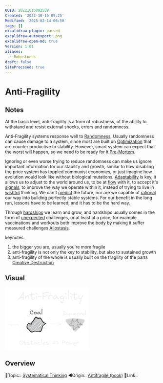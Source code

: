 ```yaml
---
UUID: 20221016092539
Created: '2022-10-16 09:25'
Modified: '2025-02-14 06:50'
tags: []
excalidraw-plugin: parsed
excalidraw-autoexport: png
excalidraw-open-md: true
Version: 1.01
aliases:
  - Robustness
draft: false
SiteProcssed: true
---
```


# Anti-Fragility

## Notes

At the basic level, anti-fragility is a form of robustness, of the ability to withstand and resist external shocks, errors and randomness.

Anti-Fragility systems response well to [Randomness](/notes/randomness.md). Usually randomness can cause damage to a system, since most are built on [Optimization](/notes/optimization.md) that are counter productive to stability. However, smart system can expect that the worst will happen, so we need to be ready for it [Pre-Mortem](/notes/pre-mortem.md).

Ignoring or even worse trying to reduce randomness can make us ignore important information for our stability and growth, similar to how disabling the price system has toppled communist economies, or just imagine how evolution would look like without biological mutations. [Adaptability](/notes/adaptability.md) is key, it allows us to adjust to the world around us, to be at [flow](/notes/life-as-flow.md) with it, to accept it's [signals](/notes/resonance.md), to improve the way we operate within it, instead of trying to live in [wishful](/notes/manifesting.md) thinking. We can't [predict](/notes/prediction.md) the future, nor are we capable of [rational](/notes/rationalism.md) our way into building perfectly stable systems. For our benefit in the long run, lessons have to be learned, and it has to be the hard way.

Through [hardships](/notes/struggle.md) we learn and grow, and hardships usually comes in the form of [unexpected](/notes/uncertainty.md) challenges, or at least at a price, for example vaccinations and workouts both improve the body by making it suffer measured challenges [Allostasis](/notes/allostasis.md).

keynotes:
1. the bigger you are, usually you're more fragile
2. anti-fragility is not only the key to stability, but also to sustained growth
3. anti-fragility of the whole is usually built on the fragility of the parts [Creative Destruction](/notes/creative-destruction.md)

## Visual

![Anti-Fragility.webp](/notes/anti-fragility.webp)

## Overview
🔼Topic:: [Systematical Thinking](/notes/systematical-thinking.md)
◀Origin:: [Antifragile (book)](/books/antifragile-book.md)
🔗Link::

